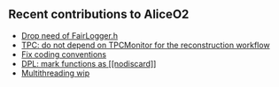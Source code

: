 ## Recent contributions to AliceO2
- [Drop need of FairLogger.h](https://github.com/AliceO2Group/O2Physics/pull/1305)
- [TPC: do not depend on TPCMonitor for the reconstruction workflow](https://github.com/AliceO2Group/AliceO2/pull/9926)
- [Fix coding conventions](https://github.com/AliceO2Group/AliceO2/pull/9905)
- [DPL: mark functions as [[nodiscard]]](https://github.com/AliceO2Group/AliceO2/pull/9899)
- [Multithreading wip](https://github.com/AliceO2Group/AliceO2/pull/9896)
